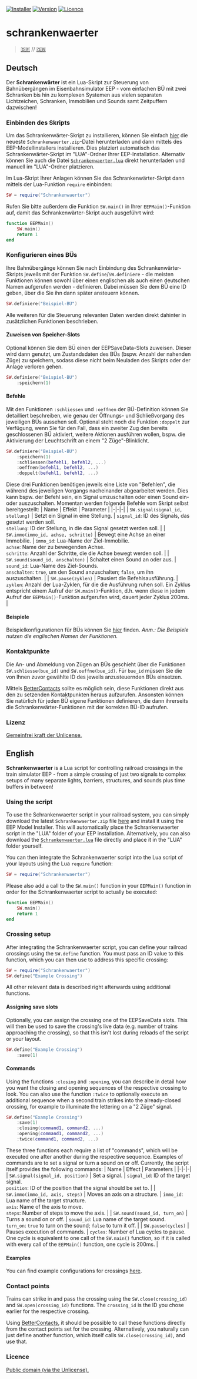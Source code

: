 [![Installer](https://github.com/anjo0803/schrankenwaerter/actions/workflows/install.yml/badge.svg)](https://github.com/anjo0803/schrankenwaerter/releases/latest)
[![Version](https://img.shields.io/github/v/release/anjo0803/schrankenwaerter)](https://github.com/anjo0803/schrankenwaerter/releases/latest)
[![Licence](https://img.shields.io/github/license/anjo0803/schrankenwaerter)](https://github.com/anjo0803/schrankenwaerter/blob/main/LICENCE.txt)
# schrankenwaerter
> [🇩🇪](#deutsch) // [🇬🇧](#english)

## Deutsch
Der **Schrankenwärter** ist ein Lua-Skript zur Steuerung von Bahnübergängen im
Eisenbahnsimulator EEP - vom einfachen BÜ mit zwei Schranken bis hin zu
komplexen Systemen aus vielen separaten Lichtzeichen, Schranken, Immobilien und
Sounds samt Zeitpuffern dazwischen!

### Einbinden des Skripts
Um das Schrankenwärter-Skript zu installieren, können Sie einfach
[hier](https://github.com/anjo0803/schrankenwaerter/releases/latest/download/Schrankenwaerter.zip)
die neueste `Schrankenwaerter.zip`-Datei herunterladen und dann mittels des
EEP-Modellinstallers installieren. Dies platziert automatisch das
Schrankenwärter-Skript im "LUA"-Ordner Ihrer EEP-Installation. Alternativ
können Sie auch die Datei
[`Schrankenwaerter.lua`](https://github.com/anjo0803/schrankenwaerter/blob/main/Schrankenwaerter.lua)
direkt herunterladen und manuell im "LUA"-Ordner platzieren.

Im Lua-Skript Ihrer Anlagen können Sie das Schrankenwärter-Skript dann mittels
der Lua-Funktion `require` einbinden:
```lua
SW = require("Schrankenwaerter")
```
Rufen Sie bitte außerdem die Funktion `SW.main()` in Ihrer `EEPMain()`-Funktion
auf, damit das Schrankenwärter-Skript auch ausgeführt wird:
```lua
function EEPMain()
	SW.main()
	return 1
end
```

### Konfigurieren eines BÜs
Ihre Bahnübergänge können Sie nach Einbindung des Schrankenwärter-Skripts
jeweils mit der Funktion `SW.define`/`SW.definiere` - die meisten Funktionen
können sowohl über einen englischen als auch einen deutschen Namen aufgerufen
werden - definieren. Dabei müssen Sie dem BÜ eine ID geben, über die Sie ihn
dann später ansteuern können.
```lua
SW.definiere("Beispiel-BÜ")
```
Alle weiteren für die Steuerung relevanten Daten werden direkt dahinter in
zusätzlichen Funktionen beschrieben.

#### Zuweisen von Speicher-Slots
Optional können Sie dem BÜ einen der EEPSaveData-Slots zuweisen. Dieser wird
dann genutzt, um Zustandsdaten des BÜs (bspw. Anzahl der nahenden Züge) zu
speichern, sodass diese nicht beim Neuladen des Skripts oder der Anlage
verloren gehen.
```lua
SW.definiere("Beispiel-BÜ")
	:speichern(1)
```

#### Befehle
Mit den Funktionen `:schliessen` und `:oeffnen` der BÜ-Definition können Sie
detailliert beschreiben, wie genau der Öffnungs- und Schließvorgang des
jeweiligen BÜs aussehen soll. Optional steht noch die Funktion `:doppelt`
zur Verfügung, wenn Sie für den Fall, dass ein zweiter Zug den bereits
geschlossenen BÜ aktiviert, weitere Aktionen ausführen wollen, bspw. die
Aktivierung der Leuchtschrift an einem "2 Züge"-Blinklicht.
```lua
SW.definiere("Beispiel-BÜ")
	:speichern(1)
	:schliessen(befehl1, befehl2, ...)
	:oeffnen(befehl1, befehl2, ...)
	:doppelt(befehl1, befehl2, ...)
```

Diese drei Funktionen benötigen jeweils eine Liste von "Befehlen", die während
des jeweiligen Vorgangs nacheinander abgearbeitet werden. Dies kann bspw. der
Befehl sein, ein Signal umzuschalten oder einen Sound ein- oder auszuschalten.
Momentan werden folgende Befehle vom Skript selbst bereitgestellt:
| Name | Effekt | Parameter |
|-|-|-|
| `SW.signal(signal_id, stellung)` | Setzt ein Signal in eine Stellung. | `signal_id`: ID des Signals, das gesetzt werden soll.<br>`stellung`: ID der Stellung, in die das Signal gesetzt werden soll. |
| `SW.immo(immo_id, achse, schritte)` | Bewegt eine Achse an einer Immobilie. | `immo_id`: Lua-Name der Ziel-Immobilie.<br>`achse`: Name der zu bewegenden Achse.<br>`schritte`: Anzahl der Schritte, die die Achse bewegt werden soll. |
| `SW.sound(sound_id, anschalten)` | Schaltet einen Sound an oder aus. | `sound_id`: Lua-Name des Ziel-Sounds.<br>`anschalten`: `true`, um den Sound anzuschalten; `false`, um ihn auszuschalten. |
| `SW.pause(zyklen)` | Pausiert die Befehlsausführung. | `zyklen`: Anzahl der Lua-Zyklen, für die die Ausführung ruhen soll. Ein Zyklus entspricht einem Aufruf der `SW.main()`-Funktion, d.h. wenn diese in jedem Aufruf der `EEPMain()`-Funktion aufgerufen wird, dauert jeder Zyklus 200ms. |

#### Beispiele
Beispielkonfigurationen für BÜs können Sie
[hier](https://github.com/anjo0803/schrankenwaerter/blob/main/Examples.lua)
finden. *Anm.: Die Beispiele nutzen die englischen Namen der Funktionen.*

### Kontaktpunkte
Die An- und Abmeldung von Zügen an BÜs geschieht über die Funktionen
`SW.schliesse(bue_id)` und `SW.oeffne(bue_id)`. Für `bue_id` müssen Sie die
von Ihnen zuvor gewählte ID des jeweils anzusteuernden BÜs einsetzen.

Mittels [BetterContacts](https://github.com/EEP-Benny/BetterContacts) sollte
es möglich sein, diese Funktionen direkt aus den zu setzenden Kontaktpunkten
heraus aufzurufen. Ansonsten können Sie natürlich für jeden BÜ eigene
Funktionen definieren, die dann ihrerseits die Schrankenwärter-Funktionen mit
der korrekten BÜ-ID aufrufen.

### Lizenz
[Gemeinfrei kraft der Unlicense.](https://github.com/anjo0803/schrankenwaerter/blob/main/UNLICENSE.txt)

## English
**Schrankenwaerter** is a Lua script for controlling railroad crossings in the
train simulator EEP - from a simple crossing of just two signals to complex
setups of many separate lights, barriers, structures, and sounds plus time
buffers in between!

### Using the script
To use the Schrankenwaerter script in your railroad system, you can simply
download the latest `Schrankenwaerter.zip` file
[here](https://github.com/anjo0803/schrankenwaerter/releases/latest/download/Schrankenwaerter.zip)
and install it using the EEP Model Installer. This will automatically place the
Schrankenwaerter script in the "LUA" folder of your EEP installation.
Alternatively, you can also download the
[`Schrankenwaerter.lua`](https://github.com/anjo0803/schrankenwaerter/blob/main/Schrankenwaerter.lua)
file directly and place it in the "LUA" folder yourself.

You can then integrate the Schrankenwaerter script into the Lua script of your
layouts using the Lua `require` function:
```lua
SW = require("Schrankenwaerter")
```
Please also add a call to the `SW.main()` function in your `EEPMain()` function
in order for the Schrankenwaerter script to actually be executed:
```lua
function EEPMain()
	SW.main()
	return 1
end
```

### Crossing setup
After integrating the Schrankenwaerter script, you can define your railroad
crossings using the `SW.define` function. You must pass an ID value to this
function, which you can then use to address this specific crossing:
```lua
SW = require("Schrankenwaerter")
SW.define("Example Crossing")
```
All other relevant data is described right afterwards using additional
functions.

#### Assigning save slots
Optionally, you can assign the crossing one of the EEPSaveData slots. This will
then be used to save the crossing's live data (e.g. number of trains
approaching the crossing), so that this isn't lost during reloads of the script
or your layout.
```lua
SW.define("Example Crossing")
	:save(1)
```

#### Commands
Using the functions `:closing` and `:opening`, you can describe in detail how
you want the closing and opening sequences of the respective crossing to look.
You can also use the function `:twice` to optionally execute an additional
sequence when a second train strikes into the already-closed crossing, for
example to illuminate the lettering on a "2 Züge" signal.
```lua
SW.define("Example Crossing")
	:save(1)
	:closing(command1, command2, ...)
	:opening(command1, command2, ...)
	:twice(command1, command2, ...)
```

These three functions each require a list of "commands", which will be executed
one after another during the respective sequence. Examples of commands are to
set a signal or turn a sound on or off. Currently, the script itself provides
the following commands:
| Name | Effect | Parameters |
|-|-|-|
| `SW.signal(signal_id, position)` | Set a signal. | `signal_id`: ID of the target signal.<br>`position`: ID of the position that the signal should be set to. |
| `SW.immo(immo_id, axis, steps)` | Moves an axis on a structure. | `immo_id`: Lua name of the target structure.<br>`axis`: Name of the axis to move.<br>`steps`: Number of steps to move the axis. |
| `SW.sound(sound_id, turn_on)` | Turns a sound on or off. | `sound_id`: Lua name of the target sound.<br>`turn_on`: `true` to turn on the sound; `false` to turn it off. |
| `SW.pause(cycles)` | Pauses execution of commands. | `cycles`: Number of Lua cycles to pause. One cycle is equivalent to one call of the `SW.main()` function, so if it is called with every call of the `EEPMain()` function, one cycle is 200ms. |

#### Examples
You can find example configurations for crossings
[here](https://github.com/anjo0803/schrankenwaerter/blob/main/Examples.lua).

### Contact points
Trains can strike in and pass the crossing using the `SW.close(crossing_id)`
and `SW.open(crossing_id)` functions. The `crossing_id` is the ID you chose
earlier for the respective crossing.

Using [BetterContacts](https://github.com/EEP-Benny/BetterContacts), it should
be possible to call these functions directly from the contact points set for
the crossing. Alternatively, you naturally can just define another function,
which itself calls `SW.close(crossing_id)`, and use that.

### Licence
[Public domain (via the Unlicense).](https://github.com/anjo0803/schrankenwaerter/blob/main/UNLICENSE.txt)
